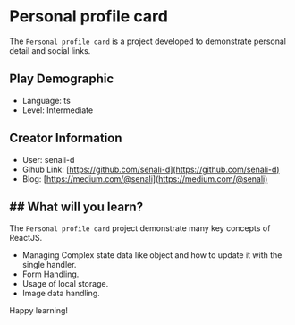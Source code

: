 # Personal profile card

The `Personal profile card` is a project developed to demonstrate personal detail and social links.

## Play Demographic

- Language: ts
- Level: Intermediate

## Creator Information

- User: senali-d
- Gihub Link: [https://github.com/senali-d](https://github.com/senali-d)
- Blog: [https://medium.com/@senali](https://medium.com/@senali)

## ## What will you learn?
The `Personal profile card` project demonstrate many key concepts of ReactJS.

- Managing Complex state data like object and how to update it with the single handler.
- Form Handling.
- Usage of local storage.
- Image data handling.

Happy learning!